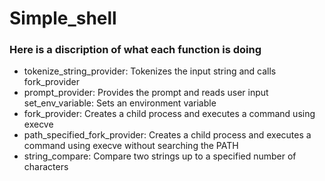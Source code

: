 # Simple_shell

### Here is a discription of what each function is doing
*  tokenize_string_provider:
	Tokenizes the input string and calls fork_provider
*  prompt_provider:
	Provides the prompt and reads user input
set_env_variable:
	 Sets an environment variable
*  fork_provider:
	Creates a child process and executes a command using execve
*  path_specified_fork_provider:
	Creates a child process and executes a command using execve without searching the PATH
*  string_compare:
	Compare two strings up to a specified number of characters
